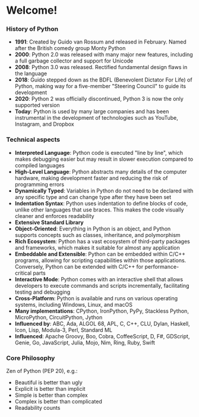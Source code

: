 # Welcome!

### History of Python

- **1991**: Created by Guido van Rossum and released in February. Named after the
  British comedy group Monty Python
- **2000**: Python 2.0 was released with many major new features, including a full
  garbage collector and support for Unicode
- **2008**: Python 3.0 was released. Rectified fundamental design flaws in the language
- **2018**: Guido stepped down as the BDFL (Benevolent Dictator For Life) of Python,
  making way for a five-member "Steering Council" to guide its development
- **2020**: Python 2 was officially discontinued, Python 3 is now the only supported version
- **Today**: Python is used by many large companies and has been instrumental in the
  development of technologies such as YouTube, Instagram, and Dropbox

### Technical aspects

- **Interpreted Language**: Python code is executed "line by line", which makes debugging
  easier but may result in slower execution compared to compiled languages
- **High-Level Language**: Python abstracts many details of the computer hardware,
  making development faster and reducing the risk of programming errors
- **Dynamically Typed**: Variables in Python do not need to be declared with any
  specific type and can change type after they have been set
- **Indentation Syntax**: Python uses indentation to define blocks of code, unlike other
  languages that use braces. This makes the code visually cleaner and enforces
  readability
- **Extensive Standard Library**
- **Object-Oriented**: Everything in Python is an object, and Python supports concepts
  such as classes, inheritance, and polymorphism
- **Rich Ecosystem**: Python has a vast ecosystem of third-party packages and
  frameworks, which makes it suitable for almost any application
- **Embeddable and Extensible**: Python can be embedded within C/C++ programs, allowing
  for scripting capabilities within those applications. Conversely, Python can be
  extended with C/C++ for performance-critical parts
- **Interactive Mode**: Python comes with an interactive shell that allows developers to
  execute commands and scripts incrementally, facilitating testing and debugging
- **Cross-Platform**: Python is available and runs on various operating systems,
  including Windows, Linux, and macOS
- **Many implementations**: CPython, IronPython, PyPy, Stackless Python, MicroPython,
  CircuitPython, Jython
- **Influenced by**: ABC, Ada, ALGOL 68, APL, C, C++, CLU, Dylan, Haskell, Icon, Lisp,
  Modula-3, Perl, Standard ML
- **Influenced**: Apache Groovy, Boo, Cobra, CoffeeScript, D, F#, GDScript, Genie, Go,
  JavaScript, Julia, Mojo, Nim, Ring, Ruby, Swift

### Core Philosophy

Zen of Python (PEP 20), e.g.:

- Beautiful is better than ugly
- Explicit is better than implicit
- Simple is better than complex
- Complex is better than complicated
- Readability counts
